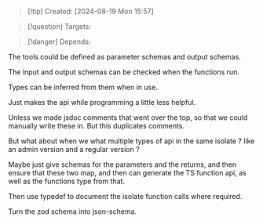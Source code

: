 
>[!tip] Created: [2024-08-19 Mon 15:57]

>[!question] Targets: 

>[!danger] Depends: 

The tools could be defined as parameter schemas and output schemas.

The input and output schemas can be checked when the functions run.

Types can be inferred from them when in use.

Just makes the api while programming a little less helpful.

Unless we made jsdoc comments that went over the top, so that we could manually write these in.  But this duplicates comments.

But what about when we what multiple types of api in the same isolate ? like an admin version and a regular version ?

Maybe just give schemas for the parameters and the returns, and then ensure that these two map, and then can generate the TS function api, as well as the functions type from that.

Then use typedef to document the isolate function calls where required.

Turn the zod schema into json-schema.